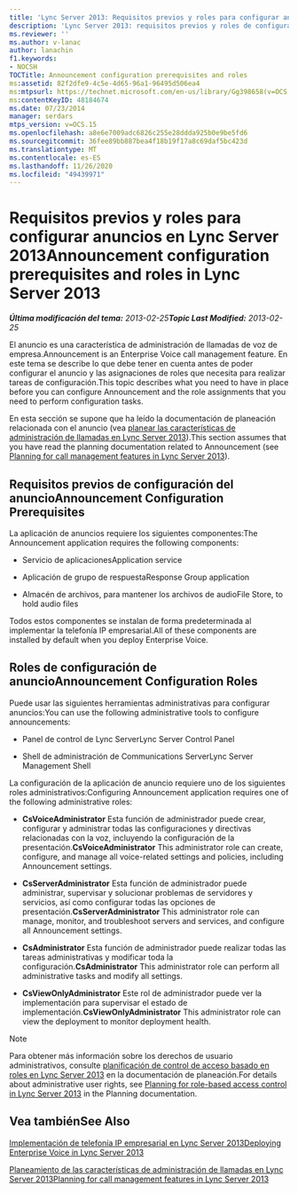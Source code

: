 ```yaml
---
title: 'Lync Server 2013: Requisitos previos y roles para configurar anuncios'
description: 'Lync Server 2013: requisitos previos y roles de configuración de la presentación.'
ms.reviewer: ''
ms.author: v-lanac
author: lanachin
f1.keywords:
- NOCSH
TOCTitle: Announcement configuration prerequisites and roles
ms:assetid: 82f2dfe9-4c5e-4d65-96a1-96495d506ea4
ms:mtpsurl: https://technet.microsoft.com/en-us/library/Gg398658(v=OCS.15)
ms:contentKeyID: 48184674
ms.date: 07/23/2014
manager: serdars
mtps_version: v=OCS.15
ms.openlocfilehash: a8e6e7009adc6826c255e28ddda925b0e9be5fd6
ms.sourcegitcommit: 36fee89bb887bea4f18b19f17a8c69daf5bc423d
ms.translationtype: MT
ms.contentlocale: es-ES
ms.lasthandoff: 11/26/2020
ms.locfileid: "49439971"
---
```

# <a name="announcement-configuration-prerequisites-and-roles-in-lync-server-2013"></a><span data-ttu-id="4da84-103">Requisitos previos y roles para configurar anuncios en Lync Server 2013</span><span class="sxs-lookup"><span data-stu-id="4da84-103">Announcement configuration prerequisites and roles in Lync Server 2013</span></span>

<div data-xmlns="http://www.w3.org/1999/xhtml">

<div class="topic" data-xmlns="http://www.w3.org/1999/xhtml" data-msxsl="urn:schemas-microsoft-com:xslt" data-cs="https://msdn.microsoft.com/">

<div data-asp="https://msdn2.microsoft.com/asp">



</div>

<div id="mainSection">

<div id="mainBody"><span data-ttu-id="4da84-104">

<span> </span></span><span class="sxs-lookup"><span data-stu-id="4da84-104">

<span> </span></span></span>

<span data-ttu-id="4da84-105">_**Última modificación del tema:** 2013-02-25_</span><span class="sxs-lookup"><span data-stu-id="4da84-105">_**Topic Last Modified:** 2013-02-25_</span></span>

<span data-ttu-id="4da84-106">El anuncio es una característica de administración de llamadas de voz de empresa.</span><span class="sxs-lookup"><span data-stu-id="4da84-106">Announcement is an Enterprise Voice call management feature.</span></span> <span data-ttu-id="4da84-107">En este tema se describe lo que debe tener en cuenta antes de poder configurar el anuncio y las asignaciones de roles que necesita para realizar tareas de configuración.</span><span class="sxs-lookup"><span data-stu-id="4da84-107">This topic describes what you need to have in place before you can configure Announcement and the role assignments that you need to perform configuration tasks.</span></span>

<span data-ttu-id="4da84-108">En esta sección se supone que ha leído la documentación de planeación relacionada con el anuncio (vea [planear las características de administración de llamadas en Lync Server 2013](lync-server-2013-planning-for-call-management-features.md)).</span><span class="sxs-lookup"><span data-stu-id="4da84-108">This section assumes that you have read the planning documentation related to Announcement (see [Planning for call management features in Lync Server 2013](lync-server-2013-planning-for-call-management-features.md)).</span></span>

<div>

## <a name="announcement-configuration-prerequisites"></a><span data-ttu-id="4da84-109">Requisitos previos de configuración del anuncio</span><span class="sxs-lookup"><span data-stu-id="4da84-109">Announcement Configuration Prerequisites</span></span>

<span data-ttu-id="4da84-110">La aplicación de anuncios requiere los siguientes componentes:</span><span class="sxs-lookup"><span data-stu-id="4da84-110">The Announcement application requires the following components:</span></span>

  - <span data-ttu-id="4da84-111">Servicio de aplicaciones</span><span class="sxs-lookup"><span data-stu-id="4da84-111">Application service</span></span>

  - <span data-ttu-id="4da84-112">Aplicación de grupo de respuesta</span><span class="sxs-lookup"><span data-stu-id="4da84-112">Response Group application</span></span>

  - <span data-ttu-id="4da84-113">Almacén de archivos, para mantener los archivos de audio</span><span class="sxs-lookup"><span data-stu-id="4da84-113">File Store, to hold audio files</span></span>

<span data-ttu-id="4da84-114">Todos estos componentes se instalan de forma predeterminada al implementar la telefonía IP empresarial.</span><span class="sxs-lookup"><span data-stu-id="4da84-114">All of these components are installed by default when you deploy Enterprise Voice.</span></span>

</div>

<div>

## <a name="announcement-configuration-roles"></a><span data-ttu-id="4da84-115">Roles de configuración de anuncio</span><span class="sxs-lookup"><span data-stu-id="4da84-115">Announcement Configuration Roles</span></span>

<span data-ttu-id="4da84-116">Puede usar las siguientes herramientas administrativas para configurar anuncios:</span><span class="sxs-lookup"><span data-stu-id="4da84-116">You can use the following administrative tools to configure announcements:</span></span>

  - <span data-ttu-id="4da84-117">Panel de control de Lync Server</span><span class="sxs-lookup"><span data-stu-id="4da84-117">Lync Server Control Panel</span></span>

  - <span data-ttu-id="4da84-118">Shell de administración de Communications Server</span><span class="sxs-lookup"><span data-stu-id="4da84-118">Lync Server Management Shell</span></span>

<span data-ttu-id="4da84-119">La configuración de la aplicación de anuncio requiere uno de los siguientes roles administrativos:</span><span class="sxs-lookup"><span data-stu-id="4da84-119">Configuring Announcement application requires one of the following administrative roles:</span></span>

  - <span data-ttu-id="4da84-120">**CsVoiceAdministrator**   Esta función de administrador puede crear, configurar y administrar todas las configuraciones y directivas relacionadas con la voz, incluyendo la configuración de la presentación.</span><span class="sxs-lookup"><span data-stu-id="4da84-120">**CsVoiceAdministrator**   This administrator role can create, configure, and manage all voice-related settings and policies, including Announcement settings.</span></span>

  - <span data-ttu-id="4da84-121">**CsServerAdministrator**   Esta función de administrador puede administrar, supervisar y solucionar problemas de servidores y servicios, así como configurar todas las opciones de presentación.</span><span class="sxs-lookup"><span data-stu-id="4da84-121">**CsServerAdministrator**   This administrator role can manage, monitor, and troubleshoot servers and services, and configure all Announcement settings.</span></span>

  - <span data-ttu-id="4da84-122">**CsAdministrator**   Esta función de administrador puede realizar todas las tareas administrativas y modificar toda la configuración.</span><span class="sxs-lookup"><span data-stu-id="4da84-122">**CsAdministrator**   This administrator role can perform all administrative tasks and modify all settings.</span></span>

  - <span data-ttu-id="4da84-123">**CsViewOnlyAdministrator**   Este rol de administrador puede ver la implementación para supervisar el estado de implementación.</span><span class="sxs-lookup"><span data-stu-id="4da84-123">**CsViewOnlyAdministrator**   This administrator role can view the deployment to monitor deployment health.</span></span>

<div>


> [!NOTE]  
> <span data-ttu-id="4da84-124">Para obtener más información sobre los derechos de usuario administrativos, consulte <A href="lync-server-2013-planning-for-role-based-access-control.md">planificación de control de acceso basado en roles en Lync Server 2013</A> en la documentación de planeación.</span><span class="sxs-lookup"><span data-stu-id="4da84-124">For details about administrative user rights, see <A href="lync-server-2013-planning-for-role-based-access-control.md">Planning for role-based access control in Lync Server 2013</A> in the Planning documentation.</span></span>



</div>

</div>

<div>

## <a name="see-also"></a><span data-ttu-id="4da84-125">Vea también</span><span class="sxs-lookup"><span data-stu-id="4da84-125">See Also</span></span>


[<span data-ttu-id="4da84-126">Implementación de telefonía IP empresarial en Lync Server 2013</span><span class="sxs-lookup"><span data-stu-id="4da84-126">Deploying Enterprise Voice in Lync Server 2013</span></span>](lync-server-2013-deploying-enterprise-voice.md)  


[<span data-ttu-id="4da84-127">Planeamiento de las características de administración de llamadas en Lync Server 2013</span><span class="sxs-lookup"><span data-stu-id="4da84-127">Planning for call management features in Lync Server 2013</span></span>](lync-server-2013-planning-for-call-management-features.md)  
  

<span data-ttu-id="4da84-128"></div>

</div>

<span> </span>

</div>

</div>

</span><span class="sxs-lookup"><span data-stu-id="4da84-128"></div>

</div>

<span> </span>

</div>

</div>

</span></span></div>

